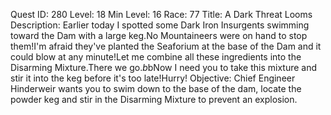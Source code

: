 Quest ID: 280
Level: 18
Min Level: 16
Race: 77
Title: A Dark Threat Looms
Description: Earlier today I spotted some Dark Iron Insurgents swimming toward the Dam with a large keg.No Mountaineers were on hand to stop them!I'm afraid they've planted the Seaforium at the base of the Dam and it could blow at any minute!Let me combine all these ingredients into the Disarming Mixture.There we go.$b$bNow I need you to take this mixture and stir it into the keg before it's too late!Hurry!
Objective: Chief Engineer Hinderweir wants you to swim down to the base of the dam, locate the powder keg and stir in the Disarming Mixture to prevent an explosion.
